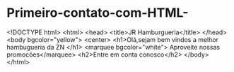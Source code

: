 # Primeiro-contato-com-HTML-
&lt;!DOCTYPE html>  &lt;html> &lt;head> &lt;title>JR Hamburgueria&lt;/title>  &lt;/head> &lt;body bgcolor="yellow"> &lt;center> &lt;h1>Olá,sejam bem vindos a melhor hambugueria da ZN &lt;/h1>    &lt;marquee bgcolor="white">  Aproveite nossas promocões&lt;/marquee>   &lt;h2>Entre em conta conosco&lt;/h2>    &lt;/body> &lt;/html>
